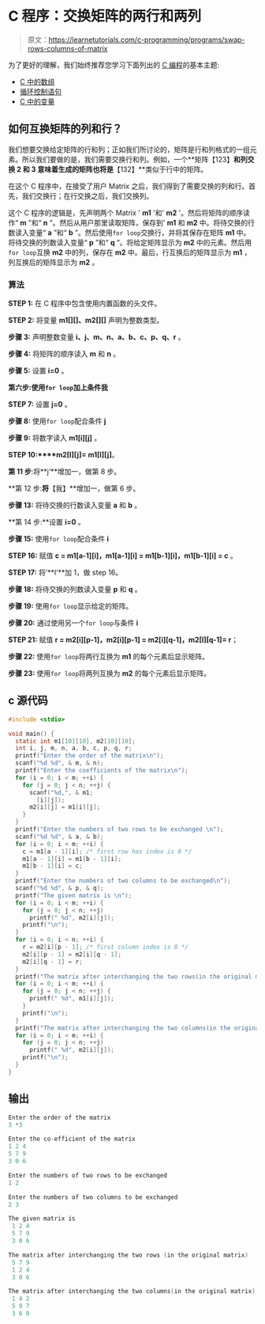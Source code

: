 # C 程序：交换矩阵的两行和两列

> 原文：<https://learnetutorials.com/c-programming/programs/swap-rows-columns-of-matrix>

为了更好的理解，我们始终推荐您学习下面列出的 [C 编程](../ "C programming")的基本主题:

*   [C 中的数组](../../c-programming/array)
*   [循环控制语句](../../c-programming/loop-control-statements)
*   [C 中的变量](../../c-programming/variables)

## 如何互换矩阵的列和行？

我们想要交换给定矩阵的行和列；正如我们所讨论的，矩阵是行和列格式的一组元素。所以我们要做的是，我们需要交换行和列。例如，一个**矩阵【123】**和列交换 **2** 和 **3** 意味着生成的矩阵也将是**【132】**类似于行中的矩阵。

在这个 C 程序中，在接受了用户 Matrix 之后，我们得到了需要交换的列和行。首先，我们交换行；在行交换之后，我们交换列。

这个 C 程序的逻辑是，先声明两个 Matrix ' **m1** '和' **m2** '。然后将矩阵的顺序读作“ **m** ”和“ **n** ”。然后从用户那里读取矩阵，保存到' **m1** 和 **m2** 中。将待交换的行数读入变量“ **a** ”和“ **b** ”。然后使用`for loop`交换行，并将其保存在矩阵 **m1** 中。将待交换的列数读入变量“ **p** ”和“ **q** ”。将给定矩阵显示为 **m2** 中的元素。然后用`for loop`互换 **m2** 中的列，保存在 **m2** 中。最后，行互换后的矩阵显示为 **m1** ，列互换后的矩阵显示为 **m2** 。

### 算法

**STEP 1:** 在 C 程序中包含使用内置函数的头文件。

**STEP 2:** 将变量 **m1[][]、m2[][]** 声明为整数类型。

**步骤 3:** 声明整数变量 **i、j、m、n、a、b、c、p、q、r** 。

**步骤 4:** 将矩阵的顺序读入 **m** 和 **n** 。

**步骤 5:** 设置 **i=0** 。

**第六步:**使用`for loop`加上条件**我**

**STEP 7:** 设置 **j=0** 。

**步骤 8:** 使用`for loop`配合条件 **j**

**步骤 9:** 将数字读入 **m1[i][j]** 。

**STEP 10:****m2[I][j]= m1[I][j]**。

**第 11 步**:将**j‘**增加一，做第 8 步。

**第 12 步:**将**【我】**增加一，做第 6 步。

**步骤 13:** 将待交换的行数读入变量 **a** 和 **b** 。

**第 14 步:**设置 **i=0** 。

**步骤 15:** 使用`for loop`配合条件 **i**

**STEP 16:** 赋值 **c = m1[a-1][i]，m1[a-1][i] = m1[b-1][i]，m1[b-1][i] = c** 。

**STEP 17:** 将‘**I’**加 1，做 step 16。

**步骤 18:** 将待交换的列数读入变量 **p** 和 **q** 。

**步骤 19:** 使用`for loop`显示给定的矩阵。

**步骤 20:** 通过使用另一个`for loop`与条件 **i**

**STEP 21:** 赋值 **r = m2[i][p-1]，m2[i][p-1] = m2[i][q-1]，m2[I][q-1]= r**；

**步骤 22:** 使用`for loop`将两行互换为 **m1** 的每个元素后显示矩阵。

**步骤 23:** 使用`for loop`将两列互换为 **m2** 的每个元素后显示矩阵。

## c 源代码

```c
#include <stdio>

void main() {
  static int m1[10][10], m2[10][10];
  int i, j, m, n, a, b, c, p, q, r;
  printf("Enter the order of the matrix\n");
  scanf("%d %d", & m, & n);
  printf("Enter the coefficients of the matrix\n");
  for (i = 0; i < m; ++i) {
    for (j = 0; j < n; ++j) {
      scanf("%d,", & m1;
        [i][j]);
      m2[i][j] = m1[i][j];
    }
  }
  printf("Enter the numbers of two rows to be exchanged \n");
  scanf("%d %d", & a, & b);
  for (i = 0; i < m; ++i) {
    c = m1[a - 1][i]; /* first row has index is 0 */
    m1[a - 1][i] = m1[b - 1][i];
    m1[b - 1][i] = c;
  }
  printf("Enter the numbers of two columns to be exchanged\n");
  scanf("%d %d", & p, & q);
  printf("The given matrix is \n");
  for (i = 0; i < m; ++i) {
    for (j = 0; j < n; ++j)
      printf(" %d", m2[i][j]);
    printf("\n");
  }
  for (i = 0; i < n; ++i) {
    r = m2[i][p - 1]; /* first column index is 0 */
    m2[i][p - 1] = m2[i][q - 1];
    m2[i][q - 1] = r;
  }
  printf("The matrix after interchanging the two rows(in the original matrix)\n");
  for (i = 0; i < m; ++i) {
    for (j = 0; j < n; ++j) {
      printf(" %d", m1[i][j]);
    }
    printf("\n");
  }
  printf("The matrix after interchanging the two columns(in the original matrix)\n");
  for (i = 0; i < m; ++i) {
    for (j = 0; j < n; ++j)
      printf(" %d", m2[i][j]);
    printf("\n");
  }
}

```

## 输出

```c
Enter the order of the matrix
3 *3

Enter the co-efficient of the matrix
1 2 4
5 7 9
3 0 6

Enter the numbers of two rows to be exchanged
1 2

Enter the numbers of two columns to be exchanged
2 3

The given matrix is
 1 2 4
 5 7 9
 3 0 6

The matrix after interchanging the two rows (in the original matrix)
 5 7 9
 1 2 4
 3 0 6

The matrix after interchanging the two columns(in the original matrix)
 1 4 2
 5 9 7
 3 6 0
```